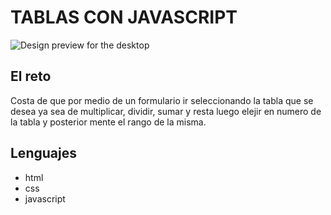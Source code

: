 # TABLAS CON JAVASCRIPT

![Design preview for the desktop](./design/desktop-preview.png)

## El reto

Costa de que por medio de un formulario ir seleccionando la tabla que se desea ya sea de multiplicar, dividir, sumar y resta luego elejir en numero de la tabla y posterior mente el rango de la misma.

## Lenguajes

- html
- css
- javascript
